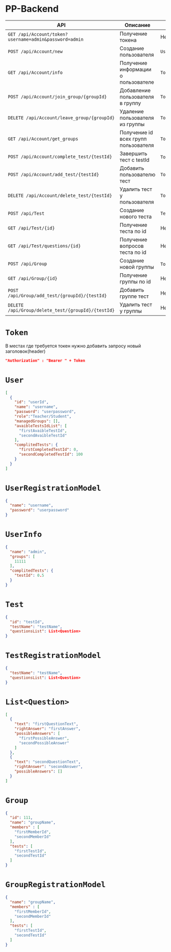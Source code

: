 # PP-Backend
| **API**                                                | **Описание**                         | **Текст запроса**                | **Текст ответа**    |
|--------------------------------------------------------|--------------------------------------|----------------------------------|---------------------|
| `GET /api/Account/token?username=admin&password=admin` | Получение токена                     | Нет                              | `Token`             |
| `POST /api/Account/new`                                | Создание пользователя                | `UserRegistrationModel`          | Нет                 |
| `GET /api/Account/info`                                | Получение информации о пользователе  | `Token`                          | `UserInfo`          |
| `POST /api/Account/join_group/{groupId}`               | Добавление  пользователя в группу    | `Token`                          | Нет                 |
| `DELETE /api/Account/leave_group/{groupId}`            | Удаление пользователя из группы      | `Token`                          | Нет                 |
| `GET /api/Account/get_groups`                          | Получение id всех групп пользователя | `Token`                          | `List<int>`         |
| `POST /api/Account/complete_test/{testId}`             | Завершить тест с testId              | `Token`,`List<string>`           | Нет                 |
| `POST /api/Account/add_test/{testId}`                  | Добавить пользователю тест           | `Token`                          | Нет                 |
| `DELETE /api/Account/delete_test/{testId}`             | Удалить тест у  пользователя         | `Token`                          | Нет                 |
| `POST /api/Test`                                       | Создание нового теста                | `TestRegistrationModel`          | Нет                 |
| `GET /api/Test/{id}`                                   | Получение теста по id                | Нет                              | `Test`              |
| `GET /api/Test/questions/{id}`                         | Получение вопросов теста по id       | Нет                              | `List<Question>`    |
| `POST /api/Group`                                      | Создание новой группы                | `Token`,`GroupRegistrationModel` | Id созданной группы |
| `GET /api/Group/{id}`                                  | Получение группы по id               | Нет                              | `Group`             |
| `POST /api/Group/add_test/{groupId}/{testId}`          | Добавить группе тест                 | Нет                              | Нет                 |
| `DELETE /api/Group/delete_test/{groupId}/{testId}`     | Удалить тест у группы                | Нет                              | Нет                 |


# `Token`
В местах где требуется токен нужно добавить запросу новый заголовок(header)
```json
"Authorization" : "Bearer " + Token
```

# `User`
```json
[
  {
    "id": "userId",
    "name": "username",
    "password": "userpassword",
    "role":"Teacher/Student",
    "managedGroups": [],
    "avaibleTestsIdList": [
      "firstAvaibleTestId",
      "secondAvaibleTestId"
    ],
    "complitedTests": {
      "firstCompletedTestId": 0,
      "secondCompletedTestId": 100
    }
  }
]
```

# `UserRegistrationModel`
```json
{
  "name": "username",
  "password": "userpassword"
}
```

# `UserInfo`
```json
{
  "name": "admin",
  "groups": [
    11111
  ],
  "complitedTests": {
    "testId": 0.5
  }
}
```

# `Test`
```json
{
  "id": "testId",
  "testName": "testName",
  "questionsList": List<Question>
}
```

# `TestRegistrationModel`
```json
{
  "testName": "testName",
  "questionsList": List<Question>
}
```

# `List<Question>`
```json
[
  {
    "text": "firstQuestionText",
    "rightAnswer": "firstAnswer",
    "possibleAnswers": [
      "firstPossibleAnswer",
      "secondPossibleAnswer"
    ]
  },
  {
    "text": "secondQuestionText",
    "rightAnswer": "secondAnswer",
    "possibleAnswers": []
  }
]
```

# `Group`
```json
{
  "id": 111,
  "name": "groupName",
  "members" : [
    "firstMemberId",
    "secondMemberId"
  ],
  "tests": [
    "firstTestId",
    "secondTestId"
  ]
}
```

# `GroupRegistrationModel`
```json
{
  "name": "groupName",
  "members" : [
    "firstMemberId",
    "secondMemberId"
  ],
  "tests": [
    "firstTestId",
    "secondTestId"
  ]
}
```